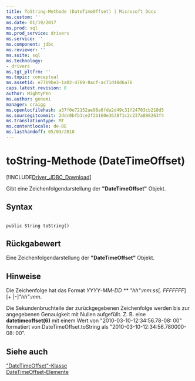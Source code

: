 ```yaml
---
title: ToString-Methode (DateTimeOffset) | Microsoft Docs
ms.custom: ''
ms.date: 01/19/2017
ms.prod: sql
ms.prod_service: drivers
ms.service: ''
ms.component: jdbc
ms.reviewer: ''
ms.suite: sql
ms.technology:
- drivers
ms.tgt_pltfrm: ''
ms.topic: conceptual
ms.assetid: e77b9be3-1a02-4769-8acf-ac71d48d6a76
caps.latest.revision: 8
author: MightyPen
ms.author: genemi
manager: craigg
ms.openlocfilehash: a37f0e72152ae98a6fda2d49c31f24703cb218d5
ms.sourcegitcommit: 2ddc0bfb3ce2f2b160e3638f1c2c237a898263f4
ms.translationtype: MT
ms.contentlocale: de-DE
ms.lasthandoff: 05/03/2018
---
```

# <a name="tostring-method-datetimeoffset"></a>toString-Methode (DateTimeOffset)
[!INCLUDE[Driver_JDBC_Download](../../../includes/driver_jdbc_download.md)]

  Gibt eine Zeichenfolgendarstellung der **"DateTimeOffset"** Objekt.  
  
## <a name="syntax"></a>Syntax  
  
```  
  
public String toString()  
```  
  
## <a name="return-value"></a>Rückgabewert  
 Eine Zeichenfolgendarstellung der **"DateTimeOffset"** Objekt.  
  
## <a name="remarks"></a>Hinweise  
 Die Zeichenfolge hat das Format *YYYY*-*MM*-*DD ** "hh"*:*mm*:*ss*[. *FFFFFFF*] [+ |-]*"hh"*:*mm*.  
  
 Die Sekundenbruchteile der zurückgegebenen Zeichenfolge werden bis zur angegebenen Genauigkeit mit Nullen aufgefüllt. Z. B. eine **datetimeoffset(6)** mit einem Wert von "2010-03-10-12:34:56.78-08: 00" formatiert von DateTimeOffset.toString als "2010-03-10-12:34:56.780000-08: 00".  
  
## <a name="see-also"></a>Siehe auch  
 ["DateTimeOffset"-Klasse](../../../connect/jdbc/reference/datetimeoffset-class.md)   
 [DateTimeOffset-Elemente](../../../connect/jdbc/reference/datetimeoffset-members.md)  
  
  
